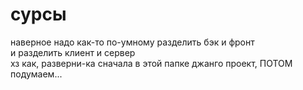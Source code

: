 # сурсы  
наверное надо как-то по-умному разделить бэк и фронт  
и разделить клиент и сервер  
хз как, разверни-ка сначала в этой папке джанго проект, ПОТОМ подумаем...
